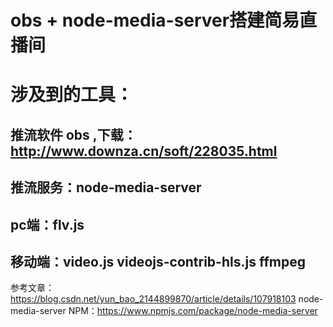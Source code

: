 # obs + node-media-server搭建简易直播间
# 涉及到的工具：
## 推流软件 obs ,下载：http://www.downza.cn/soft/228035.html
## 推流服务：node-media-server
## pc端：flv.js
## 移动端：video.js  videojs-contrib-hls.js  ffmpeg

参考文章：https://blog.csdn.net/yun_bao_2144899870/article/details/107918103
node-media-server NPM：https://www.npmjs.com/package/node-media-server
